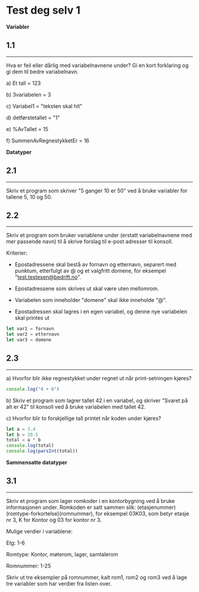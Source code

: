 # Test deg selv 1

**Variabler**

## 1.1

---

Hva er feil eller dårlig med variabelnavnene under? Gi en kort forklaring og gi dem til bedre variabelnavn.

a) Et tall = 123

b) 3variabelen = 3

c) Variabel1 = "teksten skal hit"

d) detførstetallet = "1"

e) %AvTallet = 15

f) SummenAvRegnestykketEr = 16

**Datatyper**

## 2.1

---

Skriv et program som skriver "5 ganger 10 er 50" ved å bruke variabler for tallene 5, 10 og 50.

## 2.2

---

Skriv et program som bruker variablene under (erstatt variabelnavnene med mer passende navn) til å skrive forslag til e-post adresser til konsoll.

Kriterier:

- Epostadressene skal bestå av fornavn og etternavn, separert med punktum, etterfulgt av @ og et valgfritt domene, for eksempel "test.testesen@bedrift.no".

- Epostadressene som skrives ut skal være uten mellomrom.

- Variabelen som inneholder "domene" skal ikke inneholde "@".

- Epostadressen skal lagres i en egen variabel, og denne nye variabelen skal printes ut

```JavaScript
let var1 = fornavn
let var2 = etternavn
let var3 = domene
```

## 2.3

---

a) Hvorfor blir ikke regnestykket under regnet ut når print-setningen kjøres?

```JavaScript
console.log("4 + 6")
```

b) Skriv et program som lagrer tallet 42 i en variabel, og skriver "Svaret på alt er 42" til konsoll ved å bruke variabelen med tallet 42.

c) Hvorfor blir to forskjellige tall printet når koden under kjøres?

```JavaScript
let a = 3.4
let b = 20.5
total = a * b
console.log(total)
console.log(parsInt(total))
```

**Sammensatte datatyper**

## 3.1

---

Skriv et program som lager romkoder i en kontorbygning ved å bruke informasjonen under. Romkoden er satt sammen slik: (etasjenummer)(romtype-forkortelse)(romnummer), for eksempel 03K03, som betyr etasje nr 3, K for Kontor og 03 for kontor nr 3.

Mulige verdier i variablene:

Etg: 1-6

Romtype: Kontor, møterom, lager, samtalerom

Romnummer: 1-25

Skriv ut tre eksempler på romnummer, kalt rom1, rom2 og rom3 ved å lage tre variabler som har verdier fra listen over.
